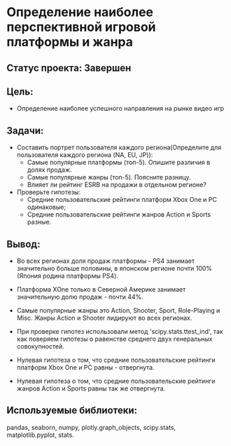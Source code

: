 # Определение наиболее перспективной игровой платформы и жанра
## Статус проекта: Завершен

## Цель:
- Определение наиболее успешного направления на рынке видео игр

## Задачи:
- Составить портрет пользователя каждого региона(Определите для пользователя каждого региона (NA, EU, JP)):
  - Самые популярные платформы (топ-5). Опишите различия в долях продаж.
  - Самые популярные жанры (топ-5). Поясните разницу.
  - Влияет ли рейтинг ESRB на продажи в отдельном регионе?
- Проверьте гипотезы:
  - Средние пользовательские рейтинги платформ Xbox One и PC одинаковые;
  - Средние пользовательские рейтинги жанров Action и Sports разные.

## Вывод:
- Во всех регионах доля продаж платформы - PS4 занимает значительно больше половины, в японском регионе почти 100% (Япония родина платформы PS4).
- Платформа XOne только в Северной Америке занимает значительную долю продаж - почти 44%.
- Самые популярные жанры это Action, Shooter, Sport, Role-Playing и Misc. Жанры Action и Shooter лидируют во всех регионах.

- При проверке гипотез использовали метод 'scipy.stats.ttest_ind', так как поверяем гипотезы о равенстве среднего двух генеральных совокупностей.
- Нулевая гипотеза о том, что средние пользовательские рейтинги платформ Xbox One и PC равны - отвергнута.
- Нулевая гипотеза о том, что средние пользовательские рейтинги жанров Action и Sports равны так же отвергнута.

## Используемые библиотеки:
pandas, seaborn, numpy, plotly.graph_objects, scipy.stats, matplotlib.pyplot, stats.
